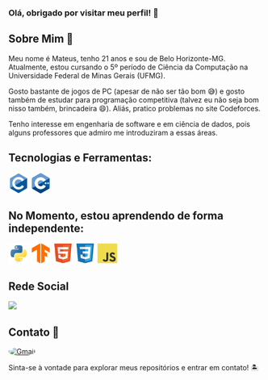 ### Olá, obrigado por visitar meu perfil! 👋

## Sobre Mim 🔭
Meu nome é Mateus, tenho 21 anos e sou de Belo Horizonte-MG. Atualmente, estou cursando o 5º período de Ciência da Computação na Universidade Federal de Minas Gerais (UFMG). 

Gosto bastante de jogos de PC (apesar de não ser tão bom 😅) e gosto também de estudar para programação competitiva (talvez eu não seja bom nisso também, brincadeira 😄). Aliás, pratico problemas no site Codeforces.

Tenho interesse em engenharia de software e em ciência de dados, pois alguns professores que admiro me introduziram a essas áreas.

## Tecnologias e Ferramentas:
<div style="pointer-events: none;">
<img src="https://raw.githubusercontent.com/devicons/devicon/master/icons/c/c-original.svg" alt="C" width="40" height="40"/> 
<img src="https://raw.githubusercontent.com/devicons/devicon/master/icons/cplusplus/cplusplus-original.svg" alt="C++" width="40" height="40"/>
</div>

## No Momento, estou aprendendo de forma independente:
<div style="pointer-events: none;">
<img src="https://raw.githubusercontent.com/devicons/devicon/master/icons/python/python-original.svg" alt="Python" width="40" height="40"/> <img src="https://raw.githubusercontent.com/devicons/devicon/master/icons/tensorflow/tensorflow-original.svg" alt="TensorFlow" width="40" height="40"/> <img src="https://raw.githubusercontent.com/devicons/devicon/master/icons/html5/html5-original.svg" alt="HTML" width="40" height="40"/> <img src="https://raw.githubusercontent.com/devicons/devicon/master/icons/css3/css3-original.svg" alt="CSS" width="40" height="40"/> <img src="https://raw.githubusercontent.com/devicons/devicon/master/icons/javascript/javascript-original.svg" alt="JavaScript" width="40" height="40"/>
</div>

## Rede Social
[<img src="https://img.icons8.com/fluent/48/000000/instagram-new.png"/>](https://www.instagram.com/mateus.smk)
## Contato 💬
<a href="mailto:mateusaugustoo100@gmail.com">
  <img src="https://img.icons8.com/fluent/48/000000/gmail.png" alt="Gmail" style="width: 40px; height: 40px; border-radius: 50%;">
</a>

Sinta-se à vontade para explorar meus repositórios e entrar em contato! 🏝️
